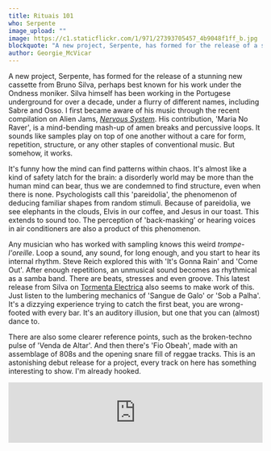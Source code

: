 ```yaml
---
title: Rituais 101
who: Serpente
image_upload: ""
image: https://c1.staticflickr.com/1/971/27393705457_4b9048f1ff_b.jpg
blockquote: "A new project, Serpente, has formed for the release of a stunning new cassette from Bruno Silva, perhaps best known for his work under the Ondness moniker. Silva himself has been working in the Portugese underground for over a decade, under a flurry of different names, including Sabre and Osso. I first became aware of his music through the recent compilation on Alien Jams, 'Nervous System'. His contribution, 'Maria No Raver', is a mind-bending mash-up of amen breaks and percussive loops. It sounds like samples play on top of one another without a care for form, repetition, structure, or any other staples of conventional music. But somehow, it works."
author: Georgie_McVicar
---
```

A new project, Serpente, has formed for the release of a stunning new cassette from Bruno Silva, perhaps best known for his work under the Ondness moniker. Silva himself has been working in the Portugese underground for over a decade, under a flurry of different names, including Sabre and Osso. I first became aware of his music through the recent compilation on Alien Jams, _[Nervous System](https://alienjams.bandcamp.com/album/v-a-nervous-system)_. His contribution, 'Maria No Raver', is a mind-bending mash-up of amen breaks and percussive loops. It sounds like samples play on top of one another without a care for form, repetition, structure, or any other staples of conventional music. But somehow, it works.

It's funny how the mind can find patterns within chaos. It's almost like a kind of safety latch for the brain: a disorderly world may be more than the human mind can bear, thus we are condemned to find structure, even when there is none. Psychologists call this 'pareidolia', the phenomenon of deducing familiar shapes from random stimuli. Because of pareidolia, we see elephants in the clouds, Elvis in our coffee, and Jesus in our toast. This extends to sound too. The perception of 'back-masking' or hearing voices in air conditioners are also a product of this phenomenon. 

Any musician who has worked with sampling knows this weird _trompe-l'oreille_. Loop a sound, any sound, for long enough, and you start to hear its internal rhythm. Steve Reich explored this with 'It's Gonna Rain' and 'Come Out'. After enough repetitions, an unmusical sound becomes as rhythmical as a samba band. There are beats, stresses and even groove. This latest release from Silva on [Tormenta Electrica](https://soundcloud.com/tormenta-electrica-records/sets/serpente-rituais-101) also seems to make work of this. Just listen to the lumbering mechanics of 'Sangue de Galo' or 'Sob a Palha'. It's a dizzying experience trying to catch the first beat, you are wrong-footed with every bar.  It's an auditory illusion, but one that you can (almost) dance to. 

There are also some clearer reference points, such as the broken-techno pulse of 'Venda de Altar'. And then there's 'Fio Obeah', made with an assemblage of 808s and the opening snare fill of reggae tracks. This is an astonishing debut release for a project, every track on here has something interesting to show. I'm already hooked. 

<iframe style="border: 0; width: 100%; height: 120px;" src="https://bandcamp.com/EmbeddedPlayer/album=1782427952/size=large/bgcol=ffffff/linkcol=333333/tracklist=false/artwork=small/transparent=true/" seamless><a href="http://serpente101.bandcamp.com/album/rituais-101">Rituais 101 by Serpente</a></iframe>
